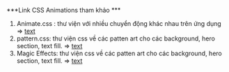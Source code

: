 ***Link CSS Animations  tham khảo ***
1. Animate.css : thư viện  với nhiều chuyển động khác nhau  trên  ứng dụng  => [text](https://animate.style/) 
2. pattern.css: thư viện css về các patten art cho các background, hero section, text fill. =>  [text](https://bansal.io/)
3. Magic Effects: thư viện css về các patten art cho các background, hero section, text fill. => [text](https://www.minimamente.com/)

